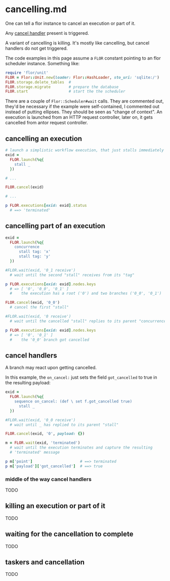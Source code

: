 
# cancelling.md

One can tell a flor instance to cancel an execution or part of it.

Any [cancel handler](on_cancel.md) present is triggered.

A variant of cancelling is killing. It's mostly like cancelling, but cancel handlers do not get triggered.

The code examples in this page assume a `FLOR` constant pointing to an flor scheduler instance. Something like:
```ruby
require 'flor/unit'
FLOR = Flor::Unit.new(loader: Flor::HashLoader, sto_uri: 'sqlite:/')
FLOR.storage.delete_tables  #
FLOR.storage.migrate        # prepare the database
FLOR.start                  # start the the scheduler
```

There are a couple of `Flor::Scheduler#wait` calls. They are commented out, they'd be necessary if the example were self-contained, I commented out instead of putting ellipses. They should be seen as "change of context". An execution is launched from an HTTP request controller, later on, it gets cancelled from antor request controller.


## cancelling an execution

```ruby
# launch a simplistic workflow execution, that just stalls immediately
exid =
  FLOR.launch(%q{
    stall _
  })

# ...

FLOR.cancel(exid)

# ...

p FLOR.executions[exid: exid].status
  # ==> 'terminated'
```


## cancelling part of an execution

```ruby
exid =
  FLOR.launch(%q{
    concurrence
      stall tag: 'x'
      stall tag: 'y'
  })

#FLOR.wait(exid, '0_1 receive')
  # wait until the second "stall" receives from its "tag"

p FLOR.executions[exid: exid].nodes.keys
  # => [ '0', '0_0', '0_1' ]
  #    the execution has a root ('0') and two branches ('0_0', '0_1')

FLOR.cancel(exid, '0_0')
  # cancel the first "stall"

#FLOR.wait(exid, '0 receive')
  # wait until the cancelled "stall" replies to its parent "concurrence" at '0'

p FLOR.executions[exid: exid].nodes.keys
  # => [ '0', '0_1' ]
  #    the '0_0' branch got cancelled
```


## cancel handlers

A branch may react upon getting cancelled.

In this example, the `on_cancel:` just sets the field `got_cancelled` to true in the resulting payload:
```ruby
exid =
  FLOR.launch(%q{
    sequence on_cancel: (def \ set f.got_cancelled true)
      stall _
  })

#FLOR.wait(exid, '0_0 receive')
  # wait until _ has replied to its parent "stall"

FLOR.cancel(exid, '0', payload: {})

m = FLOR.wait(exid, 'terminated')
  # wait until the execution terminates and capture the resulting
  # 'terminated' message

p m['point']                     # ==> terminated
p m['payload']['got_cancelled']  # ==> true
```

### middle of the way cancel handlers

TODO


## killing an execution or part of it

TODO


## waiting for the cancellation to complete

TODO


## taskers and cancellation

TODO

